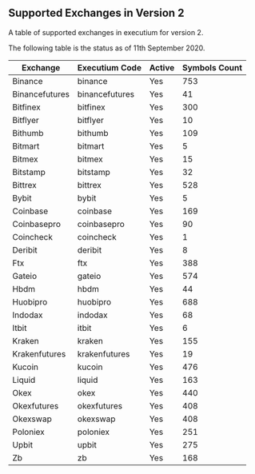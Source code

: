 ## Supported Exchanges in Version 2
A table of supported exchanges in executium for version 2.

The following table is the status as of 11th September 2020.

Exchange | Executium Code |Active | Symbols Count
------------ | ------------ | ------------ | ------------
Binance|binance|Yes|753
Binancefutures|binancefutures|Yes|41
Bitfinex|bitfinex|Yes|300
Bitflyer|bitflyer|Yes|10
Bithumb|bithumb|Yes|109
Bitmart|bitmart|Yes|5
Bitmex|bitmex|Yes|15
Bitstamp|bitstamp|Yes|32
Bittrex|bittrex|Yes|528
Bybit|bybit|Yes|5
Coinbase|coinbase|Yes|169
Coinbasepro|coinbasepro|Yes|90
Coincheck|coincheck|Yes|1
Deribit|deribit|Yes|8
Ftx|ftx|Yes|388
Gateio|gateio|Yes|574
Hbdm|hbdm|Yes|44
Huobipro|huobipro|Yes|688
Indodax|indodax|Yes|68
Itbit|itbit|Yes|6
Kraken|kraken|Yes|155
Krakenfutures|krakenfutures|Yes|19
Kucoin|kucoin|Yes|476
Liquid|liquid|Yes|163
Okex|okex|Yes|440
Okexfutures|okexfutures|Yes|408
Okexswap|okexswap|Yes|408
Poloniex|poloniex|Yes|251
Upbit|upbit|Yes|275
Zb|zb|Yes|168
